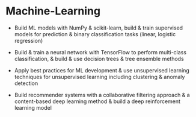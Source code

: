 # Machine-Learning
* Build ML models with NumPy & scikit-learn, build & train supervised models for prediction & binary classification tasks (linear, logistic regression)


* Build & train a neural network with TensorFlow to perform multi-class classification, & build & use decision trees & tree ensemble methods


* Apply best practices for ML development & use unsupervised learning techniques for unsupervised learning including clustering & anomaly detection


* Build recommender systems with a collaborative filtering approach & a content-based deep learning method & build a deep reinforcement learning model
